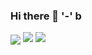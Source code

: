  ### Hi there 👋 '-'  b   

<img align='center' src="http://mazassumnida.wtf/api/v2/generate_badge?boj=totoro5">
<img src="http://mazandi.herokuapp.com/api?handle=totoro5&theme=warm"/>
<a href="https://opgc.me/#/users/SuHyeonOk" target="_blank"><img src="https://api.opgc.me/githubs/users/SuHyeonOk/tag/?theme=basic" /></a>

<!--
**SuHyeonOk/SuHyeonOk** is a ✨ _special_ ✨ repository because its `README.md` (this file) appears on your GitHub profile.

Here are some ideas to get you started:

- 🔭 I’m currently working on ...
- 🌱 I’m currently learning ...
- 👯 I’m looking to collaborate on ...
- 🤔 I’m looking for help with ...
- 💬 Ask me about ...
- 📫 How to reach me: ...
- 😄 Pronouns: ...
- ⚡ Fun fact: ...
-->
